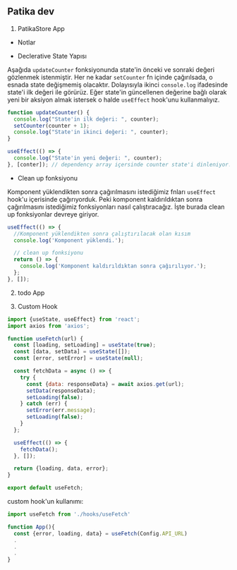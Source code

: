 ## Patika dev

1. PatikaStore App

- Notlar

* Declerative State Yapısı

Aşağıda `updateCounter` fonksiyonunda state'in önceki ve sonraki değeri gözlenmek istenmiştir.
Her ne kadar `setCounter` fn içinde çağırılsada, o esnada state değişmemiş olacaktır. Dolayısıyla
ikinci `console.log` ifadesinde state'i ilk değeri ile görürüz. Eğer state'in güncellenen değerine
bağlı olarak yeni bir aksiyon almak istersek o halde `useEffect` hook'unu kullanmalıyız.

```js
function updateCounter() {
  console.log("State'in ilk değeri: ", counter);
  setCounter(counter + 1);
  console.log("State'in ikinci değeri: ", counter);
}

useEffect(() => {
  console.log("State'in yeni değeri: ", counter);
}, [conter]); // dependency array içersinde counter state'i dinleniyor...
```

- Clean up fonksiyonu

Komponent yüklendikten sonra çağırılmasını istediğimiz fnları `useEffect` hook'u içerisinde çağırıyorduk.
Peki komponent kaldırıldıktan sonra çağırılmasını istediğimiz fonksiyonları nasıl çalıştıracağız. İşte burada
clean up fonksiyonlar devreye giriyor.

```js
useEffect(() => {
  //Komponent yüklendikten sonra çalıştırılacak olan kısım
  console.log('Komponent yüklendi.');

  // clean up fonksiyonu
  return () => {
    console.log('Komponent kaldırıldıktan sonra çağırılıyor.');
  };
}, []);
```

2. todo App

3. Custom Hook

```js
import {useState, useEffect} from 'react';
import axios from 'axios';

function useFetch(url) {
  const [loading, setLoading] = useState(true);
  const [data, setData] = useState([]);
  const [error, setError] = useState(null);

  const fetchData = async () => {
    try {
      const {data: responseData} = await axios.get(url);
      setData(responseData);
      setLoading(false);
    } catch (err) {
      setError(err.message);
      setLoading(false);
    }
  };

  useEffect(() => {
    fetchData();
  }, []);

  return {loading, data, error};
}

export default useFetch;
```

custom hook'un kullanımı:

```js
import useFetch from './hooks/useFetch'

function App(){
  const {error, loading, data} = useFetch(Config.API_URL)
  .
  .
  .
}
```
